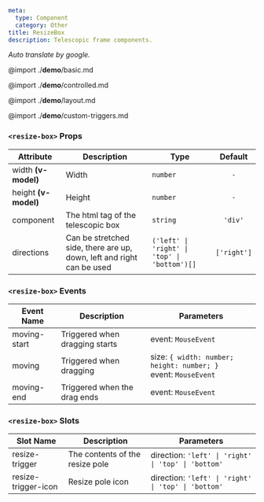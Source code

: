 ```yaml
meta:
  type: Component
  category: Other
title: ResizeBox
description: Telescopic frame components.
```

*Auto translate by google.*

@import ./__demo__/basic.md

@import ./__demo__/controlled.md

@import ./__demo__/layout.md

@import ./__demo__/custom-triggers.md


### `<resize-box>` Props

|Attribute|Description|Type|Default|
|---|---|---|:---:|
|width **(v-model)**|Width|`number`|`-`|
|height **(v-model)**|Height|`number`|`-`|
|component|The html tag of the telescopic box|`string`|`'div'`|
|directions|Can be stretched side, there are up, down, left and right can be used|`('left' \| 'right' \| 'top' \| 'bottom')[]`|`['right']`|
### `<resize-box>` Events

|Event Name|Description|Parameters|
|---|---|---|
|moving-start|Triggered when dragging starts|event: `MouseEvent`|
|moving|Triggered when dragging|size: `{ width: number; height: number; }`<br>event: `MouseEvent`|
|moving-end|Triggered when the drag ends|event: `MouseEvent`|
### `<resize-box>` Slots

|Slot Name|Description|Parameters|
|---|---|---|
|resize-trigger|The contents of the resize pole|direction: `'left' \| 'right' \| 'top' \| 'bottom'`|
|resize-trigger-icon|Resize pole icon|direction: `'left' \| 'right' \| 'top' \| 'bottom'`|


